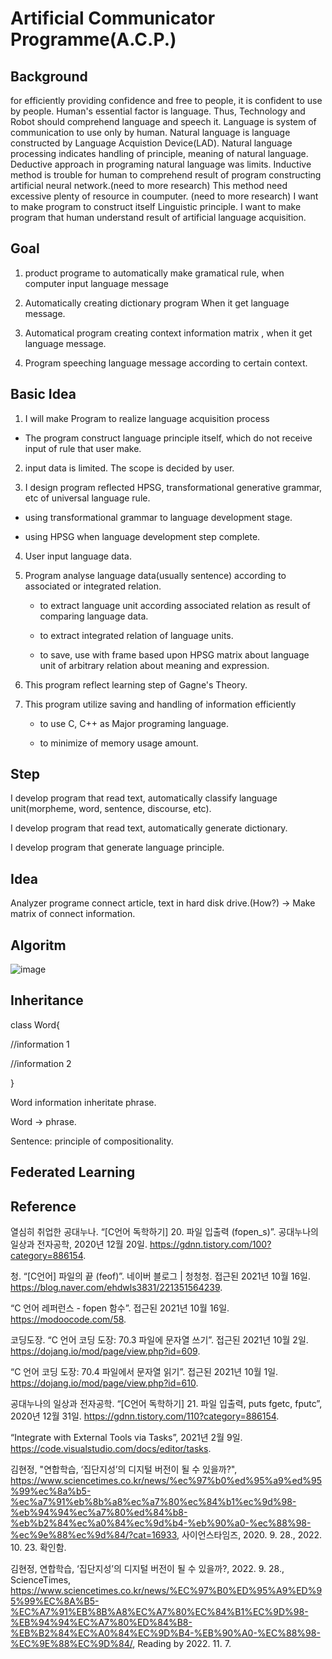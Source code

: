 # Artificial Communicator Programme(A.C.P.)

## Background

for efficiently providing confidence and free to people, it is confident to use by people. Human's essential factor is language. Thus, Technology and Robot should comprehend language and speech it. Language is system of communication to use only by human. Natural language is language constructed by Language Acquistion Device(LAD). Natural language processing indicates handling of principle, meaning of natural language. Deductive approach in programing natural language was limits. Inductive method is trouble for human to comprehend result of program constructing artificial neural network.(need to more research) This method need excessive plenty of resource in coumputer. (need to more research) I want to make program to construct itself Linguistic principle. I want to make program that human understand result of artificial language acquisition.

## Goal

1. product programe to automatically make gramatical rule, when computer input language message

2. Automatically creating dictionary program When it get language message.

3. Automatical program creating context information matrix , when it get language message.

4. Program speeching language message according to certain context.

## Basic Idea

1. I will make Program to realize language acquisition process

  - The program construct language principle itself, which do not receive input of rule that user make.
  
2. input data is limited. The scope is decided by user.


3. I design program reflected HPSG, transformational generative grammar, etc of universal language rule.

  - using transformational grammar to language development stage.
   
  - using HPSG when language development step complete.

4. User input language data.

5. Program analyse language data(usually sentence) according to associated or integrated relation.

    - to extract language unit according associated relation as result of comparing language data.

    - to extract integrated relation of language units.

    - to save, use with frame based upon HPSG matrix about language unit of arbitrary relation about meaning and expression.


6. This program reflect learning step of Gagne's Theory.

7. This program utilize saving and handling of information efficiently 

    - to use C, C++ as Major programing language.

    - to minimize of memory usage amount.

## Step

I develop program that read text, automatically classify language unit(morpheme, word, sentence, discourse, etc).

I develop program that read text, automatically generate dictionary.

I develop program that generate language principle.

## Idea

Analyzer programe connect article, text in hard disk drive.(How?) -> Make matrix of connect information.

## Algoritm

![image](https://user-images.githubusercontent.com/84608929/180610030-a4bc4598-bc86-4e16-a029-ef7fbd1f7973.png)


## Inheritance

class Word{

  //information 1
  
  //information 2
  
}

Word information inheritate phrase.

Word -> phrase.

Sentence: principle of compositionality.

## Federated Learning


## Reference

열심히 취업한 공대누나. “[C언어 독학하기] 20. 파일 입출력 (fopen_s)”. 공대누나의 일상과 전자공학, 2020년 12월 20일. https://gdnn.tistory.com/100?category=886154.

청. “[C언어] 파일의 끝 (feof)”. 네이버 블로그 | 청청청. 접근된 2021년 10월 16일. https://blog.naver.com/ehdwls3831/221351564239.

“C 언어 레퍼런스 - fopen 함수”. 접근된 2021년 10월 16일. https://modoocode.com/58.

코딩도장. “C 언어 코딩 도장: 70.3 파일에 문자열 쓰기”. 접근된 2021년 10월 2일. https://dojang.io/mod/page/view.php?id=609.

“C 언어 코딩 도장: 70.4 파일에서 문자열 읽기”. 접근된 2021년 10월 1일. https://dojang.io/mod/page/view.php?id=610.

공대누나의 일상과 전자공학. “[C언어 독학하기] 21. 파일 입출력, puts fgetc, fputc”, 2020년 12월 31일. https://gdnn.tistory.com/110?category=886154.

“Integrate with External Tools via Tasks”, 2021년 2월 9일. https://code.visualstudio.com/docs/editor/tasks.

김현정, "연합학습, ‘집단지성’의 디지털 버전이 될 수 있을까?", https://www.sciencetimes.co.kr/news/%ec%97%b0%ed%95%a9%ed%95%99%ec%8a%b5-%ec%a7%91%eb%8b%a8%ec%a7%80%ec%84%b1%ec%9d%98-%eb%94%94%ec%a7%80%ed%84%b8-%eb%b2%84%ec%a0%84%ec%9d%b4-%eb%90%a0-%ec%88%98-%ec%9e%88%ec%9d%84/?cat=16933, 사이언스타임즈, 2020. 9. 28., 2022. 10. 23. 확인함.

김현정, 연합학습, ‘집단지성’의 디지털 버전이 될 수 있을까?, 2022. 9. 28., ScienceTimes, https://www.sciencetimes.co.kr/news/%EC%97%B0%ED%95%A9%ED%95%99%EC%8A%B5-%EC%A7%91%EB%8B%A8%EC%A7%80%EC%84%B1%EC%9D%98-%EB%94%94%EC%A7%80%ED%84%B8-%EB%B2%84%EC%A0%84%EC%9D%B4-%EB%90%A0-%EC%88%98-%EC%9E%88%EC%9D%84/, Reading by 2022. 11. 7.
